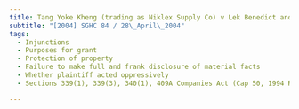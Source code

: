 ```yaml
---
title: Tang Yoke Kheng (trading as Niklex Supply Co) v Lek Benedict and Others 
subtitle: "[2004] SGHC 84 / 28\_April\_2004"
tags:
  - Injunctions
  - Purposes for grant
  - Protection of property
  - Failure to make full and frank disclosure of material facts
  - Whether plaintiff acted oppressively
  - Sections 339(1), 339(3), 340(1), 409A Companies Act (Cap 50, 1994 Rev Ed)

---
```


